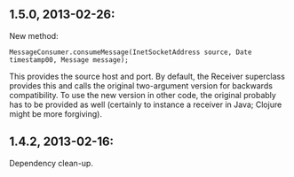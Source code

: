 ## 1.5.0, 2013-02-26:

New method:

    MessageConsumer.consumeMessage(InetSocketAddress source, Date timestamp00, Message message);

This provides the source host and port. By default, the Receiver superclass provides this
and calls the original two-argument version for backwards compatibility. To use the new
version in other code, the original probably has to be provided as well (certainly to
instance a receiver in Java; Clojure might be more forgiving).

## 1.4.2, 2013-02-16:

Dependency clean-up.
